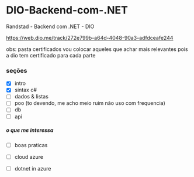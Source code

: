 # DIO-Backend-com-.NET
Randstad - Backend com .NET - DIO

https://web.dio.me/track/272e799b-a64d-4048-90a3-adfdceafe244

obs: pasta certificados vou colocar aqueles que achar mais relevantes pois a dio tem certificado para cada parte

### seções

- [x] intro 
- [x] sintax c# 
- [ ] dados & listas
- [ ] poo (to devendo, me acho meio ruim não uso com frequencia)
- [ ] db
- [ ] api

##### o que me interessa
- [ ] boas praticas
- [ ] cloud azure
- [ ] dotnet in azure

